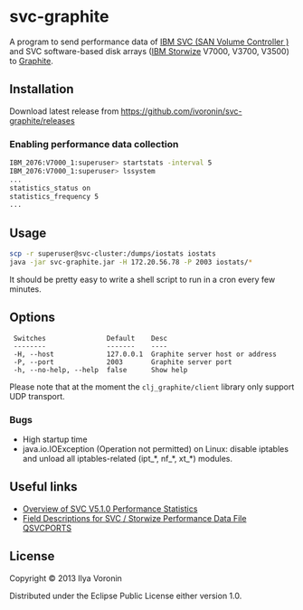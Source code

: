 # svc-graphite
A program to send performance data of [IBM SVC (SAN Volume Controller )](http://en.wikipedia.org/wiki/IBM_SAN_Volume_Controller) and SVC software-based disk arrays ([IBM Storwize](http://en.wikipedia.org/wiki/IBM_Storwize_family) V7000, V3700, V3500) to [Graphite](http://graphite.readthedocs.org/en/latest/).

## Installation
Download latest release from https://github.com/ivoronin/svc-graphite/releases
### Enabling performance data collection

```sh
IBM_2076:V7000_1:superuser> startstats -interval 5
IBM_2076:V7000_1:superuser> lssystem
...
statistics_status on
statistics_frequency 5
...
```

## Usage
```sh
scp -r superuser@svc-cluster:/dumps/iostats iostats
java -jar svc-graphite.jar -H 172.20.56.78 -P 2003 iostats/*
```

It should be pretty easy to write a shell script to run in a cron every few minutes.

## Options
```
 Switches               Default    Desc                            
 --------               -------    ----                            
 -H, --host             127.0.0.1  Graphite server host or address 
 -P, --port             2003       Graphite server port            
 -h, --no-help, --help  false      Show help           
```

Please note that at the moment the `clj_graphite/client` library only support UDP transport.

### Bugs
- High startup time
- java.io.IOException (Operation not permitted) on Linux: disable iptables and unload all iptables-related (ipt\_\*, nf\_\*, xt\_\*) modules.

## Useful links
- [Overview of SVC V5.1.0 Performance Statistics](http://www-01.ibm.com/support/docview.wss?uid=ssg1S1003597)
- [Field Descriptions for SVC / Storwize Performance Data File QSVCPORTS](http://www-01.ibm.com/support/docview.wss?uid=nas8N1020228)

## License

Copyright © 2013 Ilya Voronin

Distributed under the Eclipse Public License either version 1.0.
